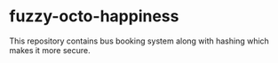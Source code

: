 # fuzzy-octo-happiness
This repository contains bus booking system along with hashing which makes it more secure.
